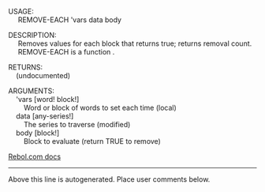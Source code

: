 USAGE:  
&nbsp;&nbsp;&nbsp;&nbsp;&nbsp;REMOVE-EACH&nbsp;'vars&nbsp;data&nbsp;body&nbsp;  
  
DESCRIPTION:  
&nbsp;&nbsp;&nbsp;&nbsp;&nbsp;Removes&nbsp;values&nbsp;for&nbsp;each&nbsp;block&nbsp;that&nbsp;returns&nbsp;true;&nbsp;returns&nbsp;removal&nbsp;count.  
&nbsp;&nbsp;&nbsp;&nbsp;&nbsp;REMOVE-EACH&nbsp;is&nbsp;a&nbsp;function&nbsp;.  
  
RETURNS:  
&nbsp;&nbsp;&nbsp;&nbsp;(undocumented)  
  
ARGUMENTS:  
&nbsp;&nbsp;&nbsp;&nbsp;'vars&nbsp;[word!&nbsp;block!]  
&nbsp;&nbsp;&nbsp;&nbsp;&nbsp;&nbsp;&nbsp;&nbsp;Word&nbsp;or&nbsp;block&nbsp;of&nbsp;words&nbsp;to&nbsp;set&nbsp;each&nbsp;time&nbsp;(local)  
&nbsp;&nbsp;&nbsp;&nbsp;data&nbsp;[any-series!]  
&nbsp;&nbsp;&nbsp;&nbsp;&nbsp;&nbsp;&nbsp;&nbsp;The&nbsp;series&nbsp;to&nbsp;traverse&nbsp;(modified)  
&nbsp;&nbsp;&nbsp;&nbsp;body&nbsp;[block!]  
&nbsp;&nbsp;&nbsp;&nbsp;&nbsp;&nbsp;&nbsp;&nbsp;Block&nbsp;to&nbsp;evaluate&nbsp;(return&nbsp;TRUE&nbsp;to&nbsp;remove)  

[Rebol.com docs](http://www.rebol.com/r3/docs/functions/remove-each.html)
___
Above this line is autogenerated. Place user comments below.